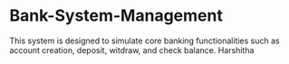 # Bank-System-Management
This system is designed to simulate core banking functionalities such as account creation, deposit, witdraw, and check balance. 
Harshitha
